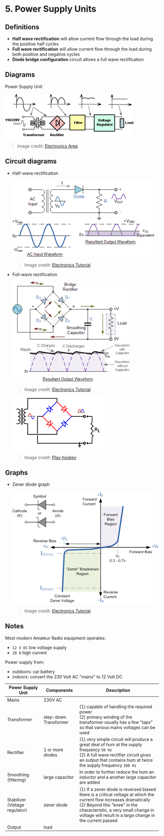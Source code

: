 # 5. Power Supply Units

## Definitions

- **Half wave rectification** will allow current flow through the load during the positive half cycles
- **Full wave rectification** will allow current flow through the load during both positive and negative cycles
- **Diode bridge configuration** circuit allows a full wave rectification

## Diagrams

Power Supply Unit

![](img/psu.jpg)

> Image credit: [Electronics Area](http://electronicsarea.com/wp-content/uploads/regulated_power_source_block_diagram.gif)

## Circuit diagrams

- Half-wave rectification

  ![](img/halfwave-rectification.gif)
  > Image credit: [Electronics Tutorial](http://www.electronics-tutorials.ws/diode/diode_5.html)
- Full-wave rectification

  ![](img/fullwave-rectification.gif)
  > Image credit: [Electronics Tutorial](http://www.electronics-tutorials.ws/diode/diode_6.html)

  ![](img/rectifier_bridge.gif)
  > Image credit: [Play hookey](http://www.play-hookey.com/ac_theory/power_supply/ps_rectifiers.html)
## Graphs

- Zener diode graph

  ![](img/zener.gif)
  > Image credit: [Electronics Tutorial](http://www.electronics-tutorials.ws/diode/diode_7.html)
## Notes

Most modern Amateur Radio equipment operates:

- `12 V DC` low voltage supply
- `20 A` high current

Power supply from:

- outdoors: car battery
- indoors: convert the 230 Volt AC "mains" to 12 Volt DC

| Power Supply Unit  | Components | Description |
| -- | -- | -- |
| Mains | 230V AC |
| Transformer | step-down Transformer | (1) capable of handling the required power <br> (2) primary winding of the transformer usually has a few "taps" so that various mains voltages can be used
| Rectifier | 1 or more diodes | (1) very simple circuit will produce a great deal of hum at the supply frequency `50 Hz` <br> (2) A full wave rectifier circuit gives an output that contains hum at twice the supply frequency `100 Hz` |
| Smoothing (filtering) | large capacitor | In order to further reduce the hum an inductor and a another large capacitor are added |
| Stabilizer (Voltage regulator) | zener diode | (1) If a zener diode is reversed biased there is a critical voltage at which the current flow increases dramatically <br> (2) Beyond this "knee" in the characteristic, a very small change in voltage will result in a large change in the current passed
| Output | load |
